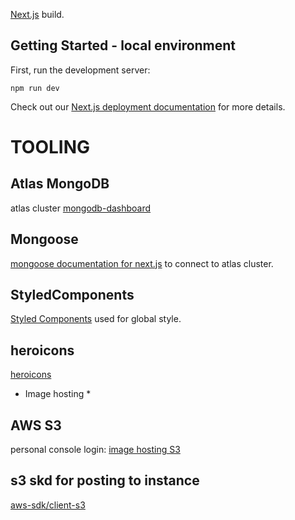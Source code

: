 [Next.js](https://nextjs.org/) build.

## Getting Started - local environment
First, run the development server:

```bash/terminal
npm run dev
```

Check out our [Next.js deployment documentation](https://nextjs.org/docs/deployment) for more details.


# TOOLING

<!-- ## User Auth 
using [next-auth](https://next-auth.js.org/)
* [mongdb-adapter](https://authjs.dev/reference/adapter/mongodb) -->

## Atlas MongoDB
 atlas cluster [mongodb-dashboard](https://cloud.mongodb.com/v2#/org/5f9f4921d747f670f33c1aca/projectshttps://cloud.mongodb.com/v2#/org/5f9f4921d747f670f33c1aca/projects)

 ## Mongoose
[mongoose documentation for next.js](https://mongoosejs.com/docs/nextjs.html)
to connect to atlas cluster.

## StyledComponents
[Styled Components](https://www.npmjs.com/package/styled-components) 
used for global style. 

## heroicons
 [heroicons](heroicons.com)

* Image hosting *
## AWS S3
personal console login:
[image hosting S3](https://s3.console.aws.amazon.com/s3)


## s3 skd for posting to instance
[aws-sdk/client-s3](https://docs.aws.amazon.com/AWSJavaScriptSDK/v3/latest/clients/client-s3/)
<!-- 
Open [http://localhost:3000](http://localhost:3000) with your browser to see the result.

You can start editing the page by modifying `pages/index.js`. The page auto-updates as you edit the file.

[API routes](https://nextjs.org/docs/api-routes/introduction) can be accessed on [http://localhost:3000/api/hello](http://localhost:3000/api/hello). This endpoint can be edited in `pages/api/hello.js`.

The `pages/api` directory is mapped to `/api/*`. Files in this directory are treated as [API routes](https://nextjs.org/docs/api-routes/introduction) instead of React pages. 

## Deploy on Vercel

The easiest way to deploy your Next.js app is to use the [Vercel Platform](https://vercel.com/new?utm_medium=default-template&filter=next.js&utm_source=create-next-app&utm_campaign=create-next-app-readme) from the creators of Next.js. 

## Deploy on Vercel

The easiest way to deploy your Next.js app is to use the [Vercel Platform](https://vercel.com/new?utm_medium=default-template&filter=next.js&utm_source=create-next-app&utm_campaign=create-next-app-readme) from the creators of Next.js.

Check out our [Next.js deployment documentation](https://nextjs.org/docs/deployment) for more details.
-->